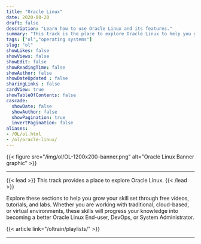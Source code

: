 ```yaml
---
title: "Oracle Linux"
date: 2020-08-20
draft: false
description: "Learn how to use Oracle Linux and its features."
summary: "This track is the place to explore Oracle Linux to help you grow your skillset using free videos and hands-on tutorials and labs. Whether you are working with traditional, cloud-based, or virtual environments, these skills will progress your knowledge into becoming a better Oracle Linux End-user, DevOps, or System Administrator."
tags: ["ol","operating systems"]
slug: "ol"
showLikes: false
showViews: false
showEdit: false
showReadingTime: false
showAuthor: false
showDateUpdated : false
sharingLinks : false
cardView: true
showTableOfContents: false
cascade:
  showDate: false
  showAuthor: false
  showPagination: true
  invertPagination: false
aliases:
- /OL/ol.html
- /ol/oracle-linux/
---
```


{{< figure src="/img/ol/OL-1200x200-banner.png" alt="Oracle Linux Banner graphic" >}}

---

{{< lead >}}
This track provides a place to explore Oracle Linux.
{{< /lead >}}

Explore these sections to help you grow your skill set through free videos, tutorials, and labs. Whether you are working with traditional, cloud-based, or virtual environments, these skills will progress your knowledge into becoming a better Oracle Linux End-user, DevOps, or System Administrator.

{{< article link="/oltrain/playlists/" >}}

---